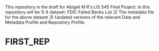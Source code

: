 This repository is the draft for Abigail M R's LIS 545 Final Project.
In this repository will be 1) A dataset: FDIC Failed Banks List
2) The metadata file for the above dataset
3) Updated versions of the relevant Data and Metadata Profile and Repository Profile.
# FIRST_REP
